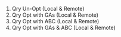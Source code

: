 1. Qry Un-Opt (Local & Remote)
2. Qry Opt with GAs (Local & Remote)
3. Qry Opt with ABC (Local & Remote)
4. Qry Opt with GAs & ABC (Local & Remote)
